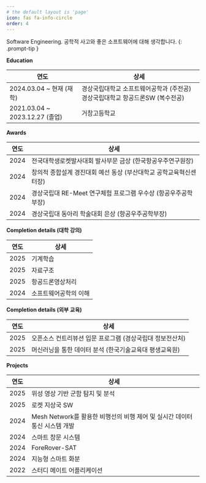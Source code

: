 ```yaml
---
# the default layout is 'page'
icon: fas fa-info-circle
order: 4
---
```


Software Engineering. 공학적 사고와 좋은 소프트웨어에 대해 생각합니다. 
{: .prompt-tip }

**Education**

| 연도 | 상세 |
| --- | --- |
| 2024.03.04 ~ 현재 (재학) | 경상국립대학교 소프트웨어공학과 (주전공) 경상국립대학교 항공드론SW (복수전공) |
| 2021.03.04 ~ 2023.12.27 (졸업) | 거창고등학교 |

**Awards**

| 연도 | 상세 |
| --- | --- |
| 2024 | 전국대학생로켓발사대회 발사부문 금상 (한국항공우주연구원장) |
| 2024 | 창의적 종합설계 경진대회 예선 동상 (부산대학교 공학교육혁신센터장) |
| 2024 | 경상국립대 RE-Meet 연구체험 프로그램 우수상 (항공우주공학부장) |
| 2024 | 경상국립대 동아리 학술대회 은상 (항공우주공학부장) |

**Completion details (대학 강의)**

| 연도 | 상세 |
| --- | --- |
| 2025 | 기계학습 |
| 2025 | 자료구조 |
| 2025 | 항공드론영상처리 |
| 2024 | 소프트웨어공학의 이해 |

**Completion details (외부 교육)**

| 연도 | 상세 |
| --- | --- |
| 2025 | 오픈소스 컨트리뷰션 입문 프로그램 (경상국립대 정보전산처) |
| 2025 | 머신러닝을 통한 데이터 분석 (한국기술교육대 평생교육원) |

**Projects**

| 연도 | 상세 |
| --- | --- |
| 2025 | 위성 영상 기반 군함 탐지 및 분석 | 소프트웨어공학과 비교과 프로그램 | Python (AI) |
| 2025 | 로켓 지상국 SW | 전국대학생로켓발사대회 | C# (WPF) |
| 2024 | Mesh Network를 활용한 비행선의 비행 제어 및 실시간 데이터 통신 시스템 개발 | RE-Meet 연구체험 프로그램 | C++ |
| 2024 | 스마트 창문 시스템 | 창의적 종합설계 경진대회 | Python (Web), C++ |
| 2024 | ForeRover-SAT | 캔위성 경연대회 | C++, Python (GUI) |
| 2024 | 지능형 스마트 화분 | 창의적공학설계 학기과제 | Python (AI) |
| 2022 | 스터디 메이트 어플리케이션 | 비즈쿨 프로젝트 | Java |

